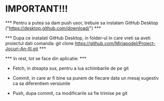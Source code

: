# IMPORTANT!!!

*** Pentru a putea sa dam push usor, trebuie sa instalam GitHub Desktop ("https://desktop.github.com/download/") ***

*** Dupa ce instalati GitHub Desktop, in folder-ul in care vreti sa aveti proiectul dati comanda: git clone https://github.com/Miriapodel/Proiect-Jocuri-An-III.git ***

*** In rest, tot se face din aplicatie: ***

- Fetch, in dreapta sus, pentru a lua schimbarile de pe git

- Commit, in care ar fi bine sa punem de fiecare data un mesaj sugestiv ca sa diferentiem versiunile

- Push, dupa commit, ca modificarile sa fie trimise pe git
